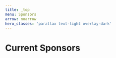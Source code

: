 ```yaml
---
title: _top
menu: Sponsors
arrow: noarrow
hero_classes: 'parallax text-light overlay-dark'
---
```


# **Current Sponsors**